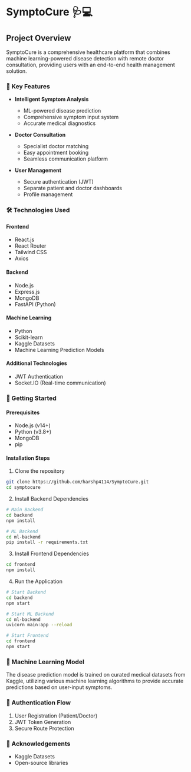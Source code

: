 # SymptoCure 🩺💻

## Project Overview

SymptoCure is a comprehensive healthcare platform that combines machine learning-powered disease detection with remote doctor consultation, providing users with an end-to-end health management solution.

### 🌟 Key Features

- **Intelligent Symptom Analysis**
  - ML-powered disease prediction
  - Comprehensive symptom input system
  - Accurate medical diagnostics

- **Doctor Consultation**
  - Specialist doctor matching
  - Easy appointment booking
  - Seamless communication platform

- **User Management**
  - Secure authentication (JWT)
  - Separate patient and doctor dashboards
  - Profile management

### 🛠 Technologies Used

#### Frontend
- React.js
- React Router
- Tailwind CSS
- Axios

#### Backend
- Node.js
- Express.js
- MongoDB
- FastAPI (Python)

#### Machine Learning
- Python
- Scikit-learn
- Kaggle Datasets
- Machine Learning Prediction Models

#### Additional Technologies
- JWT Authentication
- Socket.IO (Real-time communication)

### 🚀 Getting Started

#### Prerequisites
- Node.js (v14+)
- Python (v3.8+)
- MongoDB
- pip

#### Installation Steps

1. Clone the repository
```bash
git clone https://github.com/harshp4114/SymptoCure.git
cd symptocure
```

2. Install Backend Dependencies
```bash
# Main Backend
cd backend
npm install

# ML Backend
cd ml-backend
pip install -r requirements.txt
```

3. Install Frontend Dependencies
```bash
cd frontend
npm install
```

4. Run the Application
```bash
# Start Backend
cd backend
npm start

# Start ML Backend
cd ml-backend
uvicorn main:app --reload

# Start Frontend
cd frontend
npm start
```

### 🤖 Machine Learning Model

The disease prediction model is trained on curated medical datasets from Kaggle, utilizing various machine learning algorithms to provide accurate predictions based on user-input symptoms.


### 🔐 Authentication Flow

1. User Registration (Patient/Doctor)
2. JWT Token Generation
3. Secure Route Protection

### 🙏 Acknowledgements
- Kaggle Datasets
- Open-source libraries
